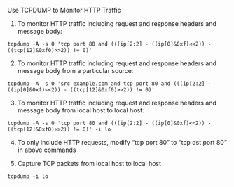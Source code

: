 Use TCPDUMP to Monitor HTTP Traffic
1. To monitor HTTP traffic including request and response headers and message
body:
```
tcpdump -A -s 0 'tcp port 80 and (((ip[2:2] - ((ip[0]&0xf)<<2)) -
((tcp[12]&0xf0)>>2)) != 0)'
```
2. To monitor HTTP traffic including request and response headers and message
body from a particular source:
```
tcpdump -A -s 0 'src example.com and tcp port 80 and (((ip[2:2] -
((ip[0]&0xf)<<2)) - ((tcp[12]&0xf0)>>2)) != 0)'
```
3. To monitor HTTP traffic including request and response headers and message
body from local host to local host:
```
tcpdump -A -s 0 'tcp port 80 and (((ip[2:2] - ((ip[0]&0xf)<<2)) -
((tcp[12]&0xf0)>>2)) != 0)' -i lo
```
4. To only include HTTP requests, modify “tcp port 80” to “tcp dst port 80” in
above commands

5. Capture TCP packets from local host to local host
```
tcpdump -i lo
```
